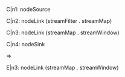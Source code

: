 C|n1: nodeSource

C|n2: nodeLink (streamFilter . streamMap)

C|n3: nodeLink (streamMap . streamWindow)

C|n4: nodeSink

=>

E|n3: nodeLink (streamMap . streamWindow)
